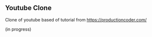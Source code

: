 
## Youtube Clone

Clone of youtube based of tutorial from https://productioncoder.com/

(in progress)


